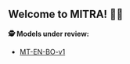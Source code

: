 ## Welcome to MITRA! 🙋‍♀️

**🕵️ Models under review:**

- [MT-EN-BO-v1](https://github.com/orgs/dharmamitra/projects/1)

